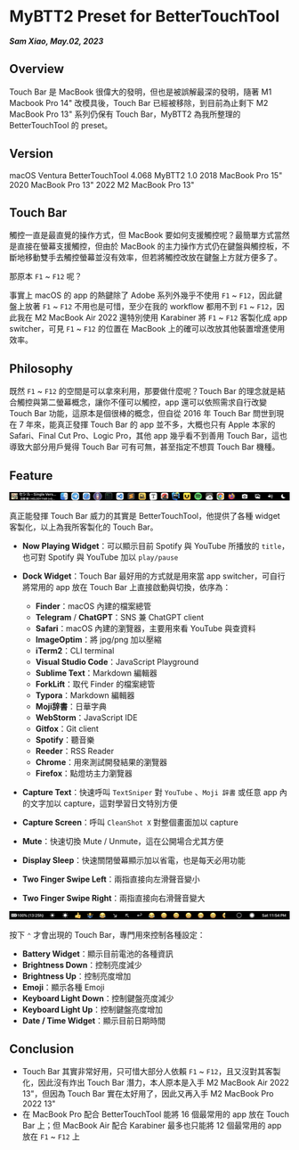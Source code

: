# MyBTT2 Preset for BetterTouchTool

***Sam Xiao, May.02, 2023***

## Overview

Touch Bar 是 MacBook 很偉大的發明，但也是被誤解最深的發明，隨著 M1 Macbook Pro 14" 改模具後，Touch Bar 已經被移除，到目前為止剩下 M2 MacBook Pro 13" 系列仍保有 Touch Bar，MyBTT2 為我所整理的 BetterTouchTool 的 preset。

## Version

macOS Ventura
BetterTouchTool 4.068
MyBTT2 1.0
2018 MacBook Pro 15"
2020 MacBook Pro 13"
2022 M2 MacBook Pro 13"

## Touch Bar

觸控一直是最直覺的操作方式，但 MacBook 要如何支援觸控呢？最簡單方式當然是直接在螢幕支援觸控，但由於 MacBook 的主力操作方式仍在鍵盤與觸控板，不斷地移動雙手去觸控螢幕並沒有效率，但若將觸控改放在鍵盤上方就方便多了。

那原本 `F1` ~ `F12` 呢？

事實上 macOS 的 app 的熱鍵除了 Adobe 系列外幾乎不使用 `F1` ~ `F12`，因此鍵盤上放著 `F1` ~ `F12` 不用也是可惜，至少在我的 workflow 都用不到 `F1` ~ `F12`，因此我在 M2 MacBook Air 2022 還特別使用 Karabiner 將 `F1` ~ `F12` 客製化成 app switcher，可見 `F1` ~ `F12` 的位置在 MacBook 上的確可以改放其他裝置增進使用效率。

## Philosophy

既然 `F1` ~ `F12` 的空間是可以拿來利用，那要做什麼呢？Touch Bar 的理念就是結合觸控與第二螢幕概念，讓你不僅可以觸控，app 還可以依照需求自行改變 Touch Bar 功能，這原本是個很棒的概念，但自從 2016 年 Touch Bar 問世到現在 7 年來，能真正發揮 Touch Bar 的 app 並不多，大概也只有 Apple 本家的 Safari、Final Cut Pro、Logic Pro，其他 app 幾乎看不到善用 Touch Bar，這也導致大部分用戶覺得 Touch Bar 可有可無，甚至指定不想買 Touch Bar 機種。

## Feature

![touchbar001](images/touchbar001.png)

真正能發揮 Touch Bar 威力的其實是 BetterTouchTool，他提供了各種 widget 客製化，以上為我所客製化的 Touch Bar。

* **Now Playing Widget**：可以顯示目前 Spotify 與 YouTube 所播放的 `title`，也可對 Spotify 與 YouTube 加以 `play/pause`
* **Dock Widget**：Touch Bar 最好用的方式就是用來當 app switcher，可自行將常用的 app 放在 Touch Bar 上直接啟動與切換，依序為：
  * **Finder**：macOS 內建的檔案總管
  * **Telegram** / **ChatGPT**：SNS 兼 ChatGPT client
  * **Safari**：macOS 內建的瀏覽器，主要用來看 YouTube 與查資料
  * **ImageOptim**：將 jpg/png 加以壓縮
  * **iTerm2**：CLI terminal
  * **Visual Studio Code**：JavaScript Playground
  * **Sublime Text**：Markdown 編輯器
  * **ForkLift**：取代 Finder 的檔案總管
  * **Typora**：Markdown 編輯器
  * **Moji辞書**：日華字典
  * **WebStorm**：JavaScript IDE
  * **Gitfox**：Git client
  * **Spotify**：聽音樂
  * **Reeder**：RSS Reader
  * **Chrome**：用來測試開發結果的瀏覽器
  * **Firefox**：點燈坊主力瀏覽器
* **Capture Text**：快速呼叫 `TextSniper` 對 `YouTube` 、`Moji 辞書` 或任意 app 內的文字加以 capture，這對學習日文特別方便
* **Capture Screen**：呼叫 `CleanShot X` 對整個畫面加以 capture
* **Mute**：快速切換 Mute / Unmute，這在公開場合尤其方便 

* **Display Sleep**：快速關閉螢幕顯示加以省電，也是每天必用功能

* **Two Finger Swipe Left**：兩指直接向左滑聲音變小

* **Two Finger Swipe Right**：兩指直接向右滑聲音變大

![touchbar004](images/touchbar002.png)

按下 `⌃` 才會出現的 Touch Bar，專門用來控制各種設定：

* **Battery Widget**：顯示目前電池的各種資訊
* **Brightness Down**：控制亮度減少
* **Brightness Up**：控制亮度增加
* **Emoji**：顯示各種 Emoji
* **Keyboard Light Down**：控制鍵盤亮度減少
* **Keyboard Light Up**：控制鍵盤亮度增加
* **Date / Time Widget**：顯示目前日期時間

## Conclusion

* Touch Bar 其實非常好用，只可惜大部分人依賴 `F1` ~ `F12`，且又沒對其客製化，因此沒有炸出 Touch Bar 潛力，本人原本是入手 M2 MacBook Air 2022 13"，但因為 Touch Bar 實在太好用了，因此又再入手 M2 MacBook Pro 2022 13"
* 在 MacBook Pro 配合 BetterTouchTool 能將 16 個最常用的 app 放在 Touch Bar 上；但 MacBook Air 配合 Karabiner 最多也只能將 12 個最常用的 app 放在 `F1` ~ `F12` 上
